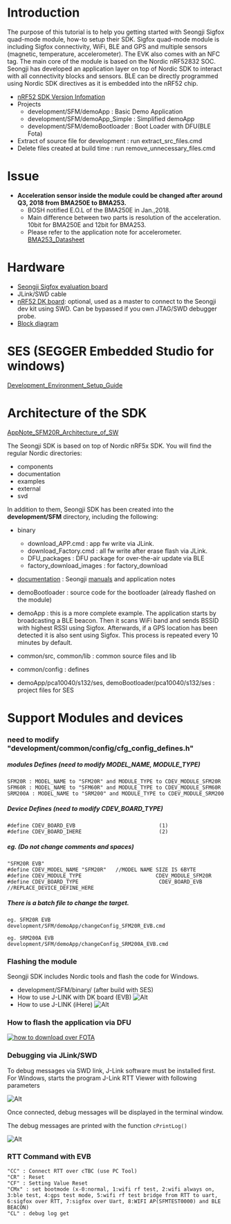 # Introduction

The purpose of this tutorial is to help you getting started with Seongji Sigfox quad-mode module, how-to setup their SDK. 
Sigfox quad-mode module is including Sigfox connectivity, WiFi, BLE and GPS and multiple sensors (magnetic, temperature, accelerometer). 
The EVK also comes with an NFC tag. 
The main core of the module is based on the Nordic nRF52832 SOC. 
Seongji has developed an application layer on top of Nordic SDK to interact with all connectivity blocks and sensors. 
BLE can be directly programmed using Nordic SDK directives as it is embedded into the nRF52 chip.
- [nRF52 SDK Version Infomation](sdk_version.txt)
- Projects
  - development/SFM/demoApp : Basic Demo Application
  - development/SFM/demoApp_Simple : Simplified demoApp
  - development/SFM/demoBootloader : Boot Loader with DFU(BLE Fota)
- Extract of source file for development : run extract_src_files.cmd
- Delete files created at build time : run remove_unnecessary_files.cmd

# Issue
- __Acceleration sensor inside the module could be changed after around Q3, 2018 from BMA250E to BMA253.__
  - BOSH notified E.O.L of the BMA250E in Jan.,2018.
  - Main difference between two parts is resolution of the acceleration. 10bit for BMA250E and 12bit for BMA253.
  - Please refer to the application note for accelerometer. [BMA253_Datasheet](development/SFM/documentation/datasheet/Bosch_01242017_BMA253-1217713.pdf)

# Hardware
  - [Seongji Sigfox evaluation board](development/SFM/documentation/pics/SFM20R_EVB.jpg)
  - JLink/SWD cable
  - [nRF52 DK board](development/SFM/documentation/pics/nRF52_DK.jpg): optional, used as a master to connect to the Seongji dev kit using SWD. Can be bypassed if you own JTAG/SWD debugger probe.
  - [Block diagram](development/SFM/documentation/wssfm20r_block_20180226.pdf)

# SES (SEGGER Embedded Studio for windows)
[Development_Environment_Setup_Guide](development/SFM/documentation/manual/[SEONGJI]Development_Environment_Setup_Guide_V300.pdf)

# Architecture of the SDK
[AppNote_SFM20R_Architecture_of_SW](development/SFM/documentation/manual/[SEONGJI]AppNote_SFM_Architecture_of_SW_V300.pdf)

The Seongji SDK is based on top of Nordic nRF5x SDK. You will find the regular Nordic directories:
- components
- documentation
- examples
- external
- svd

In addition to them, Seongji SDK has been created into the __development/SFM__ directory, including the following:
- binary
  - download_APP.cmd : app fw write via JLink.
  - download_Factory.cmd : all fw write after erase flash via JLink.
  - DFU_packages : DFU package for over-the-air update via BLE
  - factory_download_images : for factory_download

- [documentation](development/SFM/documentation) : Seongji [manuals](development/SFM/documentation/manual/) and application notes
- demoBootloader : source code for the bootloader (already flashed on the module)
- demoApp : this is a more complete example. The application starts by broadcasting a BLE beacon. Then it scans WiFi band and sends BSSID with highest RSSI using Sigfox. Afterwards, if a GPS location has been detected it is also sent using Sigfox. This process is repeated every 10 minutes by default.
- common/src, common/lib : common source files and lib
- common/config : defines
- demoApp/pca10040/s132/ses,  demoBootloader/pca10040/s132/ses : project files for SES

# Support Modules and devices
### need to modify "development/common/config/cfg_config_defines.h"
##### modules Defines (need to modify MODEL_NAME, MODULE_TYPE)
```
SFM20R : MODEL_NAME to "SFM20R" and MODULE_TYPE to CDEV_MODULE_SFM20R
SFM60R : MODEL_NAME to "SFM60R" and MODULE_TYPE to CDEV_MODULE_SFM60R
SRM200A : MODEL_NAME to "SRM200" and MODULE_TYPE to CDEV_MODULE_SRM200
```
##### Device Defines (need to modify CDEV_BOARD_TYPE)
```
#define CDEV_BOARD_EVB                           (1)
#define CDEV_BOARD_IHERE                         (2)
```
##### eg. (Do not change comments and spaces)
```
"SFM20R EVB"
#define CDEV_MODEL_NAME "SFM20R"   //MODEL NAME SIZE IS 6BYTE
#define CDEV_MODULE_TYPE                        CDEV_MODULE_SFM20R
#define CDEV_BOARD_TYPE                          CDEV_BOARD_EVB  //REPLACE_DEVICE_DEFINE_HERE
```

##### There is a batch file to change the target.

```
eg. SFM20R EVB
development/SFM/demoApp/changeConfig_SFM20R_EVB.cmd

eg. SRM200A EVB
development/SFM/demoApp/changeConfig_SRM200A_EVB.cmd
```

### Flashing the module
Seongji SDK includes Nordic tools and flash the code for Windows.
- development/SFM/binary/ (after build with SES)
- How to use J-LINK with DK board (EVB)
![Alt](development/SFM/documentation/pics/SFM20R_NordicEVK.jpg "Wisol EVK and Nordic DK")
- How to use J-LINK (iHere)
![Alt](development/SFM/documentation/pics/ihere_connect.jpg "Wisol iHere and jtag device")

### How to flash the application via DFU

[![how to download over FOTA](development/SFM/documentation/pics/how_to_download_over_FOTA.png)](https://youtu.be/YftrZyONju8)

### Debugging via JLink/SWD

To debug messages via SWD link, J-Link software must be installed first.
For Windows, starts the program J-Link RTT Viewer with following parameters

![Alt](development/SFM/documentation/pics/RTTViewerSetup.PNG "RTT Viewer Setup")

Once connected, debug messages will be displayed in the terminal window.

The debug messages are printed with the function ```cPrintLog()```

![Alt](development/SFM/documentation/pics/RTTViewer.PNG "RTT Viewer")

### RTT Command with EVB
```
"CC" : Connect RTT over cTBC (use PC Tool)
"CR" : Reset
"CF" : Setting Value Reset
"CMx" : set bootmode (x-0:normal, 1:wifi rf test, 2:wifi always on, 3:ble test, 4:gps test mode, 5:wifi rf test bridge from RTT to uart, 6:sigfox over RTT, 7:sigfox over Uart, 8:WIFI AP(SFMTEST0000) and BLE BEACON)
"CL" : debug log get
```

